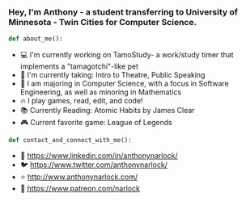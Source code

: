 ### Hey, I'm Anthony - a student transferring to University of Minnesota - Twin Cities for Computer Science.

```python
def about_me():
```
- 💻 I'm currently working on TamoStudy- a work/study timer that implements a "tamagotchi"-like pet
- 📓 I'm currently taking: Intro to Theatre, Public Speaking
- 🏫 I am majoring in Computer Science, with a focus in Software Engineering, as well as minoring in Mathematics
- 🔥 I play games, read, edit, and code!
- 📚 Currently Reading: Atomic Habits by James Clear
- 🎮 Current favorite game: League of Legends

```python
def contact_and_connect_with_me():
```
- 📲 https://www.linkedin.com/in/anthonynarlock/
- 🐦 https://www.twitter.com/anthonynarlock/
- ⭐️ http://www.anthonynarlock.com/
- 🚀 https://www.patreon.com/narlock

<!--
**anthonynarlock/anthonynarlock** is a ✨ _special_ ✨ repository because its `README.md` (this file) appears on your GitHub profile.

Here are some ideas to get you started:

- 🔭 I’m currently working on ...
- 🌱 I’m currently learning ...
- 👯 I’m looking to collaborate on ...
- 🤔 I’m looking for help with ...
- 💬 Ask me about ...
- 📫 How to reach me: ...
- 😄 Pronouns: ...
- ⚡ Fun fact: ...
-->
